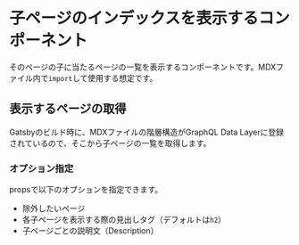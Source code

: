 # 子ページのインデックスを表示するコンポーネント

そのページの子に当たるページの一覧を表示するコンポーネントです。MDXファイル内で`import`して使用する想定です。

## 表示するページの取得

Gatsbyのビルド時に、MDXファイルの階層構造がGraphQL Data Layerに登録されているので、そこから子ページの一覧を取得します。

### オプション指定

propsで以下のオプションを指定できます。
- 除外したいページ
- 各子ページを表示する際の見出しタグ（デフォルトは`h2`）
- 子ページごとの説明文（Description）

